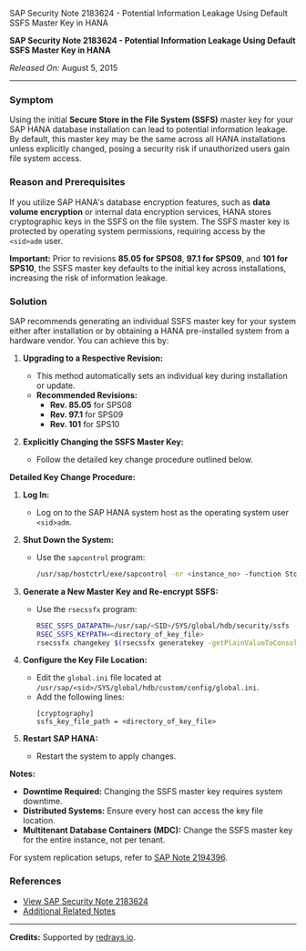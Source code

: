 SAP Security Note 2183624 - Potential Information Leakage Using Default SSFS Master Key in HANA

**SAP Security Note 2183624 - Potential Information Leakage Using Default SSFS Master Key in HANA**

*Released On:* August 5, 2015

---

### **Symptom**
Using the initial **Secure Store in the File System (SSFS)** master key for your SAP HANA database installation can lead to potential information leakage. By default, this master key may be the same across all HANA installations unless explicitly changed, posing a security risk if unauthorized users gain file system access.

### **Reason and Prerequisites**
If you utilize SAP HANA's database encryption features, such as **data volume encryption** or internal data encryption services, HANA stores cryptographic keys in the SSFS on the file system. The SSFS master key is protected by operating system permissions, requiring access by the `<sid>adm` user. 

**Important:** Prior to revisions **85.05 for SPS08**, **97.1 for SPS09**, and **101 for SPS10**, the SSFS master key defaults to the initial key across installations, increasing the risk of information leakage.

### **Solution**
SAP recommends generating an individual SSFS master key for your system either after installation or by obtaining a HANA pre-installed system from a hardware vendor. You can achieve this by:

1. **Upgrading to a Respective Revision:**
   - This method automatically sets an individual key during installation or update.
   - **Recommended Revisions:**
     - **Rev. 85.05** for SPS08
     - **Rev. 97.1** for SPS09
     - **Rev. 101** for SPS10

2. **Explicitly Changing the SSFS Master Key:**
   - Follow the detailed key change procedure outlined below.

**Detailed Key Change Procedure:**

1. **Log In:**
   - Log on to the SAP HANA system host as the operating system user `<sid>adm`.

2. **Shut Down the System:**
   - Use the `sapcontrol` program:
     ```bash
     /usr/sap/hostctrl/exe/sapcontrol -nr <instance_no> -function Stop
     ```

3. **Generate a New Master Key and Re-encrypt SSFS:**
   - Use the `rsecssfx` program:
     ```bash
     RSEC_SSFS_DATAPATH=/usr/sap/<SID>/SYS/global/hdb/security/ssfs 
     RSEC_SSFS_KEYPATH=<directory_of_key_file> 
     rsecssfx changekey $(rsecssfx generatekey -getPlainValueToConsole)
     ```

4. **Configure the Key File Location:**
   - Edit the `global.ini` file located at `/usr/sap/<sid>/SYS/global/hdb/custom/config/global.ini`.
   - Add the following lines:
     ```
     [cryptography]
     ssfs_key_file_path = <directory_of_key_file>
     ```

5. **Restart SAP HANA:**
   - Restart the system to apply changes.

**Notes:**
- **Downtime Required:** Changing the SSFS master key requires system downtime.
- **Distributed Systems:** Ensure every host can access the key file location.
- **Multitenant Database Containers (MDC):** Change the SSFS master key for the entire instance, not per tenant.

For system replication setups, refer to [SAP Note 2194396](https://me.sap.com/notes/2194396).

### **References**
- [View SAP Security Note 2183624](https://me.sap.com/notes/2183624)
- [Additional Related Notes](https://me.sap.com/notes/2183624#references)

---

**Credits:** Supported by [redrays.io](https://redrays.io).